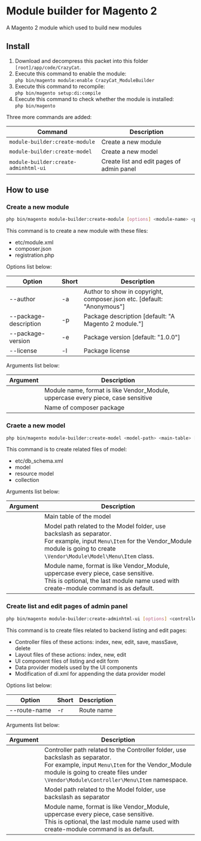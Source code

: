 # Module builder for Magento 2

A Magento 2 module which used to build new modules

## Install

1. Download and decompress this packet into this folder `[root]/app/code/CrazyCat`.
2. Execute this command to enable the module:<br>
   `php bin/magento module:enable CrazyCat_ModuleBuilder`
3. Execute this command to recompile:<br>
   `php bin/magento setup:di:compile`
4. Execute this command to check whether the module is installed:<br>
   `php bin/magento`

Three more commands are added:

|Command|Description|
|---|---|
|`module-builder:create-module`|Create a new module|
|`module-builder:create-model`|Create a new model|
|`module-builder:create-adminhtml-ui`|Create list and edit pages of admin panel|

## How to use

### Create a new module

```sh
php bin/magento module-builder:create-module [options] <module-name> <package-name>
```

This command is to create a new module with these files:

- etc/module.xml
- composer.json
- registration.php

Options list below:

|Option|Short|Description|
|---|---|---|
|--author|-a|Author to show in copyright, composer.json etc. [default: "Anonymous"]|
|--package-description|-p|Package description [default: "A Magento 2 module."]|
|--package-version|-e|Package version [default: "1.0.0"]|
|--license|-l|Package license|

Arguments list below:

|Argument|Description|
|---|---|
|<module-name>|Module name, format is like Vendor_Module, uppercase every piece, case sensitive|
|<package-name>|Name of composer package|

### Craete a new model

```sh
php bin/magento module-builder:create-model <model-path> <main-table> [<module-name>]
```

This command is to create related files of model:

- etc/db_schema.xml
- model
- resource model
- collection

Arguments list below:

|Argument|Description|
|---|---|
|<main-table>|Main table of the model|
|<model-path>|Model path related to the Model folder, use backslash as separator.<br>For example, input `Menu\Item` for the Vendor_Module module is going to create `\Vendor\Module\Model\Menu\Item` class.|
|<module-name>|Module name, format is like Vendor_Module, uppercase every piece, case sensitive.<br>This is optional, the last module name used with create-module command is as default.|

### Create list and edit pages of admin panel

```sh
php bin/magento module-builder:create-adminhtml-ui [options] <controller-path> <model-path> [<module-name>]
```

This command is to create files related to backend listing and edit pages:
- Controller files of these actions: index, new, edit, save, massSave, delete
- Layout files of these actions: index, new, edit
- UI component files of listing and edit form
- Data provider models used by the UI components
- Modification of di.xml for appending the data provider model

Options list below:

|Option|Short|Description|
|---|---|---|
|--route-name|-r|Route name|

Arguments list below:

|Argument|Description|
|---|---|
|<controller-path>|Controller path related to the Controller folder, use backslash as separator.<br>For example, input `Menu\Item` for the Vendor_Module module is going to create files under `\Vendor\Module\Controller\Menu\Item` namespace.|
|<model-path>|Model path related to the Model folder, use backslash as separator|
|<module-name>|Module name, format is like Vendor_Module, uppercase every piece, case sensitive.<br>This is optional, the last module name used with create-module command is as default.|
